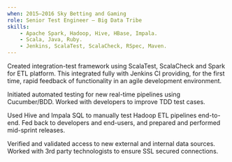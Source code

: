 ```yaml
---
when: 2015–2016 Sky Betting and Gaming
role: Senior Test Engineer — Big Data Tribe
skills:
    - Apache Spark, Hadoop, Hive, HBase, Impala.
    - Scala, Java, Ruby.
    - Jenkins, ScalaTest, ScalaCheck, RSpec, Maven.
---
```

Created integration-test framework using ScalaTest, ScalaCheck and Spark for ETL platform. This integrated fully with Jenkins CI providing, for the first time, rapid feedback of functionality in an agile development environment. 

Initiated automated testing for new real-time pipelines using Cucumber/BDD. Worked with developers to improve TDD test cases.

Used Hive and Impala SQL to manually test Hadoop ETL pipelines end-to-end. Fed back to developers and end-users, and prepared and performed mid-sprint releases. 

Verified and validated access to new external and internal data sources. Worked with 3rd party technologists to ensure SSL secured connections.
